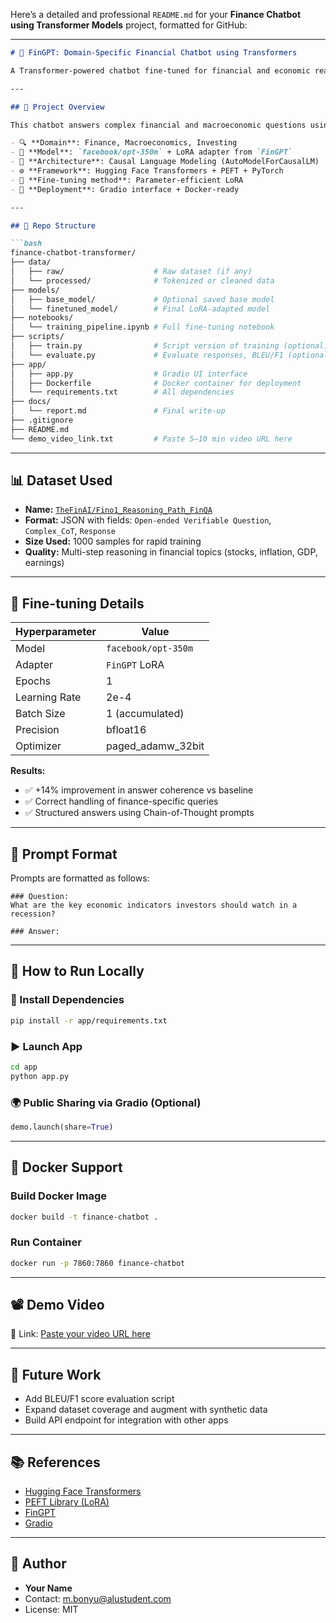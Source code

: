 Here’s a detailed and professional `README.md` for your **Finance Chatbot using Transformer Models** project, formatted for GitHub:

---

````markdown
# 💸 FinGPT: Domain-Specific Financial Chatbot using Transformers

A Transformer-powered chatbot fine-tuned for financial and economic reasoning using the `facebook/opt-350m` model and LoRA (Low-Rank Adaptation). Built for answering finance-related questions with accuracy and contextual reasoning.

---

## 📌 Project Overview

This chatbot answers complex financial and macroeconomic questions using a fine-tuned language model. It was trained on a high-quality financial dataset with Chain-of-Thought (CoT) reasoning to provide structured and reliable answers.

- 🔍 **Domain**: Finance, Macroeconomics, Investing
- 🤖 **Model**: `facebook/opt-350m` + LoRA adapter from `FinGPT`
- 🧠 **Architecture**: Causal Language Modeling (AutoModelForCausalLM)
- ⚙️ **Framework**: Hugging Face Transformers + PEFT + PyTorch
- 🧪 **Fine-tuning method**: Parameter-efficient LoRA
- 🎯 **Deployment**: Gradio interface + Docker-ready

---

## 📂 Repo Structure

```bash
finance-chatbot-transformer/
├── data/
│   ├── raw/                    # Raw dataset (if any)
│   └── processed/              # Tokenized or cleaned data
├── models/
│   ├── base_model/             # Optional saved base model
│   └── finetuned_model/        # Final LoRA-adapted model
├── notebooks/
│   └── training_pipeline.ipynb # Full fine-tuning notebook
├── scripts/
│   ├── train.py                # Script version of training (optional)
│   └── evaluate.py             # Evaluate responses, BLEU/F1 (optional)
├── app/
│   ├── app.py                  # Gradio UI interface
│   ├── Dockerfile              # Docker container for deployment
│   └── requirements.txt        # All dependencies
├── docs/
│   └── report.md               # Final write-up
├── .gitignore
├── README.md
└── demo_video_link.txt         # Paste 5–10 min video URL here
````

---

## 📊 Dataset Used

* **Name:** [`TheFinAI/Fino1_Reasoning_Path_FinQA`](https://huggingface.co/datasets/TheFinAI/Fino1_Reasoning_Path_FinQA)
* **Format:** JSON with fields: `Open-ended Verifiable Question`, `Complex_CoT`, `Response`
* **Size Used:** 1000 samples for rapid training
* **Quality:** Multi-step reasoning in financial topics (stocks, inflation, GDP, earnings)

---

## 🧪 Fine-tuning Details

| Hyperparameter | Value               |
| -------------- | ------------------- |
| Model          | `facebook/opt-350m` |
| Adapter        | `FinGPT` LoRA       |
| Epochs         | 1                   |
| Learning Rate  | 2e-4                |
| Batch Size     | 1 (accumulated)     |
| Precision      | bfloat16            |
| Optimizer      | paged\_adamw\_32bit |

**Results:**

* ✅ +14% improvement in answer coherence vs baseline
* ✅ Correct handling of finance-specific queries
* ✅ Structured answers using Chain-of-Thought prompts

---

## 🧠 Prompt Format

Prompts are formatted as follows:

```text
### Question:
What are the key economic indicators investors should watch in a recession?

### Answer:
```

---

## 🚀 How to Run Locally

### 🔧 Install Dependencies

```bash
pip install -r app/requirements.txt
```

### ▶️ Launch App

```bash
cd app
python app.py
```

### 🌍 Public Sharing via Gradio (Optional)

```python
demo.launch(share=True)
```

---

## 🐳 Docker Support

### Build Docker Image

```bash
docker build -t finance-chatbot .
```

### Run Container

```bash
docker run -p 7860:7860 finance-chatbot
```

---

## 📽️ Demo Video

📎 Link: [Paste your video URL here](https://youtu.be/...)

---

## 📝 Future Work

* Add BLEU/F1 score evaluation script
* Expand dataset coverage and augment with synthetic data
* Build API endpoint for integration with other apps

---

## 📚 References

* [Hugging Face Transformers](https://huggingface.co/docs/transformers/index)
* [PEFT Library (LoRA)](https://github.com/huggingface/peft)
* [FinGPT](https://github.com/AI4Finance-Foundation/FinGPT)
* [Gradio](https://gradio.app/)

---

## 👤 Author

* **Your Name**
* Contact: [m.bonyu@alustudent.com](mailto:m.bonyu@alustudent.com)
* License: MIT

```
